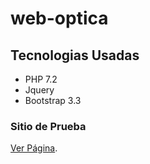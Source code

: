 # web-optica

## Tecnologias Usadas
- PHP 7.2
- Jquery
- Bootstrap 3.3

### Sitio de Prueba
[Ver Página](https://php-web-optica.patricioaguilarv.cl/).
